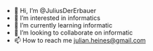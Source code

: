 - 👋 Hi, I’m @JuliusDerErbauer
- 👀 I’m interested in informatics
- 🌱 I’m currently learning informatic
- 💞️ I’m looking to collaborate on informatic
- 📫 How to reach me julian.heines@gmail.com

<!---
JuliusDerErbauer/JuliusDerErbauer is a ✨ special ✨ repository because its `README.md` (this file) appears on your GitHub profile.
You can click the Preview link to take a look at your changes.
--->
